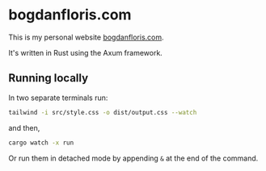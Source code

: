 # bogdanfloris.com

This is my personal website [bogdanfloris.com](https://bogdanfloris.com).

It's written in Rust using the Axum framework.

## Running locally

In two separate terminals run:

```sh
tailwind -i src/style.css -o dist/output.css --watch
```

and then,

```sh
cargo watch -x run
```

Or run them in detached mode by appending `&` at the end of the command.
